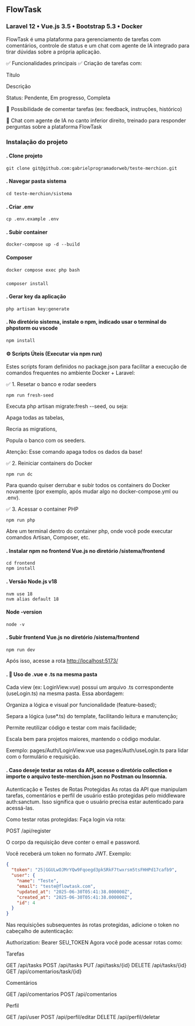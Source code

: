 ## FlowTask
### Laravel 12 • Vue.js 3.5 • Bootstrap 5.3 • Docker
FlowTask é uma plataforma para gerenciamento de tarefas com comentários, controle de status e um chat com agente de IA integrado para tirar dúvidas sobre a própria aplicação.

✅ Funcionalidades principais
✅ Criação de tarefas com:

Título

Descrição

Status: Pendente, Em progresso, Completa

💬 Possibilidade de comentar tarefas (ex: feedback, instruções, histórico)

🤖 Chat com agente de IA no canto inferior direito, treinado para responder perguntas sobre a plataforma FlowTask

### Instalação do projeto

#### . Clone projeto  
```
git clone git@github.com:gabrielprogramadorweb/teste-merchion.git
```

#### . Navegar pasta sistema  
```
cd teste-merchion/sistema

```

#### . Criar .env
```
cp .env.example .env
```  

#### . Subir container
```
docker-compose up -d --build
```

#### Composer

```
docker compose exec php bash
```
###
```
composer install
```

#### . Gerar key da aplicação
```
php artisan key:generate
```

#### . No diretório sistema, instale o npm, indicado usar o terminal do phpstorm ou vscode
```
npm install
```

#### ⚙️ Scripts Úteis (Executar via npm run)
Estes scripts foram definidos no package.json para facilitar a execução de comandos frequentes no ambiente Docker + Laravel:

✅ 1. Resetar o banco e rodar seeders
```
npm run fresh-seed
```
Executa php artisan migrate:fresh --seed, ou seja:

Apaga todas as tabelas,

Recria as migrations,

Popula o banco com os seeders.

Atenção: Esse comando apaga todos os dados da base!

✅ 2. Reiniciar containers do Docker

```
npm run dc
```
Para quando quiser derrubar e subir todos os containers do Docker novamente (por exemplo, após mudar algo no docker-compose.yml ou .env).

✅ 3. Acessar o container PHP
```
npm run php
```
Abre um terminal dentro do container php, onde você pode executar comandos Artisan, Composer, etc.


#### . Instalar npm no frontend Vue.js no diretório /sistema/frontend
```
cd frontend
npm install
```

#### . Versão Node.js v18
```
nvm use 18
nvm alias default 18
```
#### Node -version
```
node -v
```
#### . Subir frontend Vue.js no diretório /sistema/frontend
```
npm run dev
```

Após isso, acesse a rota [http://localhost:5173/](http://localhost:5173/)

#### . 🧩 Uso de .vue e .ts na mesma pasta
Cada view (ex: LoginView.vue) possui um arquivo .ts correspondente (useLogin.ts) na mesma pasta. Essa abordagem:

Organiza a lógica e visual por funcionalidade (feature-based);

Separa a lógica (use*.ts) do template, facilitando leitura e manutenção;

Permite reutilizar código e testar com mais facilidade;

Escala bem para projetos maiores, mantendo o código modular.

Exemplo: pages/Auth/LoginView.vue usa pages/Auth/useLogin.ts para lidar com o formulário e requisição.

#### . Caso deseje testar as rotas da API, acesse o diretório collection e importe o arquivo teste-merchion.json no Postman ou Insomnia.

Autenticação e Testes de Rotas Protegidas
As rotas da API que manipulam tarefas, comentários e perfil de usuário estão protegidas pelo middleware auth:sanctum. Isso significa que o usuário precisa estar autenticado para acessá-las.

Como testar rotas protegidas:
Faça login via rota:

POST /api/register

O corpo da requisição deve conter o email e password.

Você receberá um token no formato JWT. Exemplo:

```json
{
  "token": "25|GGULwOJMrYQw9Fqoegd3pkSRkF7twxrsm5tsFHHPd17cafb9",
  "user": {
    "name": "Teste",
    "email": "teste@flowtask.com",
    "updated_at": "2025-06-30T05:41:38.000000Z",
    "created_at": "2025-06-30T05:41:38.000000Z",
    "id": 4
  }
}
```

Nas requisições subsequentes às rotas protegidas, adicione o token no cabeçalho de autenticação:

Authorization: Bearer SEU_TOKEN
Agora você pode acessar rotas como:

Tarefas

GET    /api/tasks
POST   /api/tasks
PUT    /api/tasks/{id}
DELETE /api/tasks/{id}
GET    /api/comentarios/task/{id}

Comentários

GET  /api/comentarios
POST /api/comentarios

Perfil

GET    /api/user
POST   /api/perfil/editar
DELETE /api/perfil/deletar



